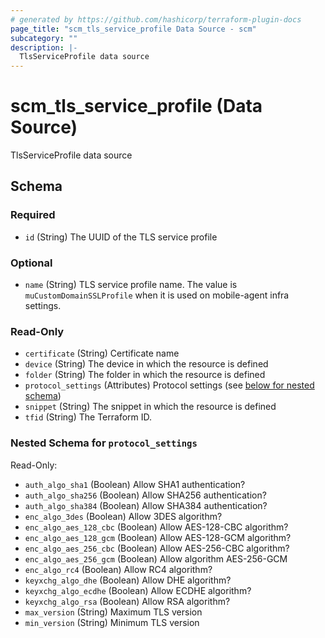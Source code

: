 ```yaml
---
# generated by https://github.com/hashicorp/terraform-plugin-docs
page_title: "scm_tls_service_profile Data Source - scm"
subcategory: ""
description: |-
  TlsServiceProfile data source
---
```


# scm_tls_service_profile (Data Source)

TlsServiceProfile data source



<!-- schema generated by tfplugindocs -->
## Schema

### Required

- `id` (String) The UUID of the TLS service profile

### Optional

- `name` (String) TLS service profile name. The value is `muCustomDomainSSLProfile` when it is used on mobile-agent infra settings.

### Read-Only

- `certificate` (String) Certificate name
- `device` (String) The device in which the resource is defined
- `folder` (String) The folder in which the resource is defined
- `protocol_settings` (Attributes) Protocol settings (see [below for nested schema](#nestedatt--protocol_settings))
- `snippet` (String) The snippet in which the resource is defined
- `tfid` (String) The Terraform ID.

<a id="nestedatt--protocol_settings"></a>
### Nested Schema for `protocol_settings`

Read-Only:

- `auth_algo_sha1` (Boolean) Allow SHA1 authentication?
- `auth_algo_sha256` (Boolean) Allow SHA256 authentication?
- `auth_algo_sha384` (Boolean) Allow SHA384 authentication?
- `enc_algo_3des` (Boolean) Allow 3DES algorithm?
- `enc_algo_aes_128_cbc` (Boolean) Allow AES-128-CBC algorithm?
- `enc_algo_aes_128_gcm` (Boolean) Allow AES-128-GCM algorithm?
- `enc_algo_aes_256_cbc` (Boolean) Allow AES-256-CBC algorithm?
- `enc_algo_aes_256_gcm` (Boolean) Allow algorithm AES-256-GCM
- `enc_algo_rc4` (Boolean) Allow RC4 algorithm?
- `keyxchg_algo_dhe` (Boolean) Allow DHE algorithm?
- `keyxchg_algo_ecdhe` (Boolean) Allow ECDHE algorithm?
- `keyxchg_algo_rsa` (Boolean) Allow RSA algorithm?
- `max_version` (String) Maximum TLS version
- `min_version` (String) Minimum TLS version
